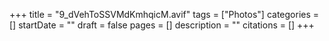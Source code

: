+++
title = "9_dVehToSSVMdKmhqicM.avif"
tags = ["Photos"]
categories = []
startDate = ""
draft = false
pages = []
description = ""
citations = []
+++
